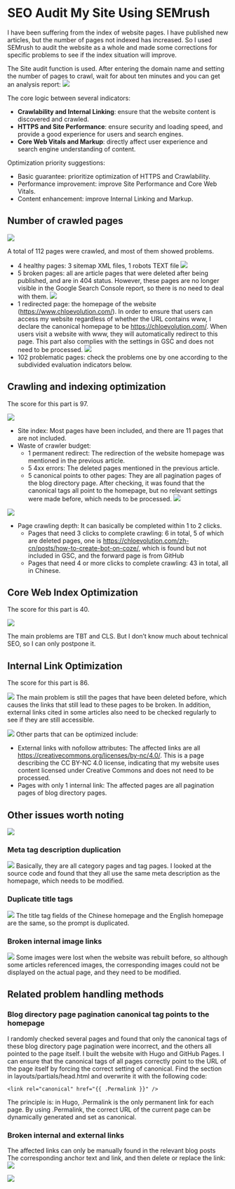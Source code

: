 # SEO Audit My Site Using SEMrush



I have been suffering from the index of website pages. I have published new articles, but the number of pages not indexed has increased. So I used SEMrush to audit the website as a whole and made some corrections for specific problems to see if the index situation will improve.

The Site audit function is used. After entering the domain name and setting the number of pages to crawl, wait for about ten minutes and you can get an analysis report:
![](semrush-site-audit-report.png)

The core logic between several indicators:
- **Crawlability and Internal Linking**: ensure that the website content is discovered and crawled.
- **HTTPS and Site Performance**: ensure security and loading speed, and provide a good experience for users and search engines.
- **Core Web Vitals and Markup**: directly affect user experience and search engine understanding of content.

Optimization priority suggestions:
- Basic guarantee: prioritize optimization of HTTPS and Crawlability.
- Performance improvement: improve Site Performance and Core Web Vitals.
- Content enhancement: improve Internal Linking and Markup.

## Number of crawled pages
![](semrush-site-audit-crawled-pages.png)

A total of 112 pages were crawled, and most of them showed problems.
- 4 healthy pages: 3 sitemap XML files, 1 robots TEXT file
![](crawled-pages-health.png)
- 5 broken pages: all are article pages that were deleted after being published, and are in 404 status. However, these pages are no longer visible in the Google Search Console report, so there is no need to deal with them.
![](crawled-pages-broken.png)
- 1 redirected page: the homepage of the website (https://www.chloevolution.com/). In order to ensure that users can access my website regardless of whether the URL contains www, I declare the canonical homepage to be https://chloevolution.com/. When users visit a website with www, they will automatically redirect to this page. This part also complies with the settings in GSC and does not need to be processed.
![](crawled-pages-redirects.png)
- 102 problematic pages: check the problems one by one according to the subdivided evaluation indicators below.

## Crawling and indexing optimization
The score for this part is 97.

![](semrush-site-audit-crawlability-1.png)

- Site index: Most pages have been included, and there are 11 pages that are not included.
- Waste of crawler budget:
    - 1 permanent redirect: The redirection of the website homepage was mentioned in the previous article.
    - 5 4xx errors: The deleted pages mentioned in the previous article.
    - 5 canonical points to other pages: They are all pagination pages of the blog directory page. After checking, it was found that the canonical tags all point to the homepage, but no relevant settings were made before, which needs to be processed.
![](crawlability-canonical-to-other-page.png)

![](semrush-site-audit-crawlability-2.png)
- Page crawling depth: It can basically be completed within 1 to 2 clicks.
    - Pages that need 3 clicks to complete crawling: 6 in total, 5 of which are deleted pages, one is https://chloevolution.com/zh-cn/posts/how-to-create-bot-on-coze/, which is found but not included in GSC, and the forward page is from GitHub
    - Pages that need 4 or more clicks to complete crawling: 43 in total, all in Chinese.

## Core Web Index Optimization
The score for this part is 40.

![](semrush-site-audit-core-web-vitals.png)

The main problems are TBT and CLS. But I don’t know much about technical SEO, so I can only postpone it.

## Internal Link Optimization
The score for this part is 86.

![](internal-link-issues-1.png)
The main problem is still the pages that have been deleted before, which causes the links that still lead to these pages to be broken. In addition, external links cited in some articles also need to be checked regularly to see if they are still accessible.

![](internal-link-issues-2.png)
Other parts that can be optimized include:
- External links with nofollow attributes: The affected links are all https://creativecommons.org/licenses/by-nc/4.0/. This is a page describing the CC BY-NC 4.0 license, indicating that my website uses content licensed under Creative Commons and does not need to be processed.
- Pages with only 1 internal link: The affected pages are all pagination pages of blog directory pages.

## Other issues worth noting
![](other-top-issues.png)

### Meta tag description duplication
![](duplicate-meta-descriptions.png)
Basically, they are all category pages and tag pages. I looked at the source code and found that they all use the same meta description as the homepage, which needs to be modified.

### Duplicate title tags
![](duplicate-title-tags.png)
The title tag fields of the Chinese homepage and the English homepage are the same, so the prompt is duplicated.

### Broken internal image links
![](broken-internal-images.png)
Some images were lost when the website was rebuilt before, so although some articles referenced images, the corresponding images could not be displayed on the actual page, and they need to be modified.

## Related problem handling methods
### Blog directory page pagination canonical tag points to the homepage
I randomly checked several pages and found that only the canonical tags of these blog directory page pagination were incorrect, and the others all pointed to the page itself. I built the website with Hugo and GitHub Pages. I can ensure that the canonical tags of all pages correctly point to the URL of the page itself by forcing the correct setting of canonical.
Find the <head> section in layouts/partials/head.html and overwrite it with the following code:
```
<link rel="canonical" href="{{ .Permalink }}" />
```

The principle is: in Hugo, .Permalink is the only permanent link for each page. By using .Permalink, the correct URL of the current page can be dynamically generated and set as canonical.

### Broken internal and external links
The affected links can only be manually found in the relevant blog posts The corresponding anchor text and link, and then delete or replace the link:
![](broken-internal-links.png)

![](broken-external-links.png)
